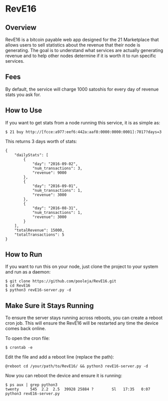 # RevE16

## Overview
RevE16 is a bitcoin payable web app designed for the 21 Marketplace that allows users to sell statistics about the revenue that their
node is generating.  The goal is to understand what services are actually generating revenue and to help other nodes determine
if it is worth it to run specific services.

## Fees
By default, the service will charge 1000 satoshis for every day of revenue stats you ask for.

## How to Use
If you want to get stats from a node running this service, it is as simple as:
```
$ 21 buy http://[fcce:a977:eef6:442a:aaf8:0000:0000:0001]:7017?days=3
```
This returns 3 days worth of stats:
```
{
    "dailyStats": [
        {
            "day": "2016-09-02",
            "num_transactions": 3,
            "revenue": 9000
        },
        {
            "day": "2016-09-01",
            "num_transactions": 1,
            "revenue": 3000
        },
        {
            "day": "2016-08-31",
            "num_transactions": 1,
            "revenue": 3000
        }
    ],
    "totalRevenue": 15000,
    "totalTransactions": 5
}
```
## How to Run
If you want to run this on your node, just clone the project to your system and run as a daemon:
```
$ git clone https://github.com/pooleja/RevE16.git
$ cd RevE16
$ python3 revE16-server.py -d
```

## Make Sure it Stays Running
To ensure the server stays running across reboots, you can create a reboot cron job.  This will ensure the RevE16 will be restarted any time the device comes back online.

To open the cron file:
```
$ crontab -e
```

Edit the file and add a reboot line (replace the path):
```
@reboot cd /your/path/to/RevE16/ && python3 revE16-server.py -d
```

Now you can reboot the device and ensure it is running:
```
$ ps aux | grep python3
twenty     545  2.2  2.5  39928 25884 ?        Sl   17:35   0:07 python3 revE16-server.py
```
